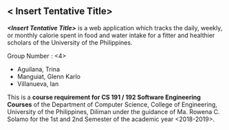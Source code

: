 ## &lt; Insert Tentative Title> 

**_&lt;Insert Tentative Title>_** is a web application which tracks the daily, weekly, or monthly calorie spent in food and water intake for a fitter and healthier scholars of the University of the Philippines.

Group Number : &lt;4> 

- Aguilana, Trina
- Manguiat, Glenn Karlo
- Villanueva, Ian 

This is a **course requirement for CS 191 / 192 Software Engineering Courses** of the Department of Computer Science, College of Engineering, University of the Philippines, Diliman under the guidance of Ma. Rowena C. Solamo for the 1st and 2nd Semester of the academic year &lt;2018-2019>.
